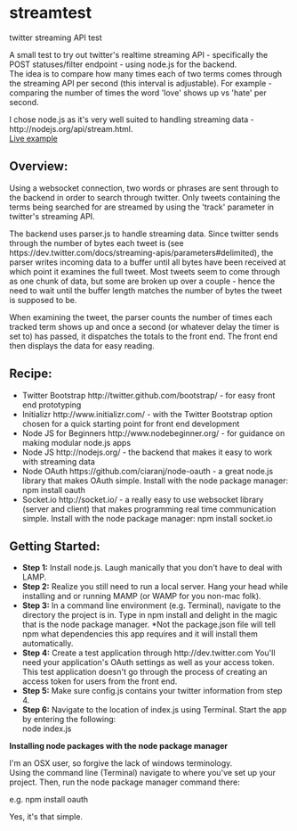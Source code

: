streamtest
==========

twitter streaming API test

<p>A small test to try out twitter's realtime streaming API - specifically the POST statuses/filter endpoint - using node.js for the backend.<br/>
The idea is to compare how many times each of two terms comes through the streaming API per second (this interval is adjustable). For example - comparing the number of times the word 'love' shows up vs 'hate' per second. </p>
<p>
I chose node.js as it's very well suited to handling streaming data - http://nodejs.org/api/stream.html.<br/>
<a href="http://salpy.ca/gum/">Live example</a>
</p>



<h2>Overview:</h2>
<p>Using a websocket connection, two words or phrases are sent through to the backend in order to search through twitter. Only tweets containing the terms being searched for are streamed by using the 'track' parameter in twitter's streaming API.</p>
<p>The backend uses parser.js to handle streaming data. Since twitter sends through the number of bytes each tweet is (see https://dev.twitter.com/docs/streaming-apis/parameters#delimited), the parser writes incoming data to a buffer until all bytes have been received at which point it examines the full tweet. Most tweets seem to come through as one chunk of data, but some are broken up over a couple - hence the need to wait until the buffer length matches the number of bytes the tweet is supposed to be.</p>
<p>When examining the tweet, the parser counts the number of times each tracked term shows up and once a second (or whatever delay the timer is set to) has passed, it dispatches the totals to the front end. The front end then displays the data for easy reading.</p>


<p>
<h2>Recipe:</h2>
<ul>
<li>Twitter Bootstrap http://twitter.github.com/bootstrap/ - for easy front end prototyping

<li>Initializr  http://www.initializr.com/ - with the Twitter Bootstrap option chosen for a quick starting point for front end development

<li>Node JS for Beginners http://www.nodebeginner.org/ - for guidance on making modular node.js apps

<li>Node JS http://nodejs.org/ - the backend that makes it easy to work with streaming data

<li>Node OAuth https://github.com/ciaranj/node-oauth - a great node.js library that makes OAuth simple. Install with the node package manager:  npm install oauth

<li>Socket.io http://socket.io/ - a really easy to use websocket library (server and client) that makes programming real time communication simple. Install with the node package manager: npm install socket.io
</ul>
</p>


<p><h2>Getting Started:</h2>
<ul>
<li><b>Step 1:</b> Install node.js. Laugh manically that you don't have to deal with LAMP.

<li><b>Step 2:</b> Realize you still need to run a local server. Hang your head while installing and or running MAMP (or WAMP for you non-mac folk).

<li><b>Step 3:</b> In a command line environment (e.g. Terminal), navigate to the directory the project is in. Type in npm install and delight in the magic that is the node package manager. *Not the package.json file will tell npm what dependencies this app requires and it will install them automatically.

<li><b>Step 4:</b> Create a test application through http://dev.twitter.com You'll need your application's OAuth settings as well as your access token. This test application doesn't go through the process of creating an access token for users from the front end. 

<li><b>Step 5:</b> Make sure config.js contains your twitter information from step 4. 

<li><b>Step 6:</b> Navigate to the location of index.js using Terminal. Start the app by entering the following:<br/>
node index.js
</ul>


<b>Installing node packages with the node package manager</b><br/>

I'm an OSX user, so forgive the lack of windows terminology.<br/>
Using the command line (Terminal) navigate to where you've set up your project. Then, run the node package manager command there:<br/>

e.g. npm install oauth<br/>

Yes, it's that simple.
</p>
